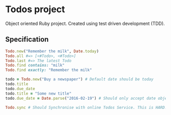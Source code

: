 # Todos project
Object oriented Ruby project. Created using test driven development (TDD).

## Specification
```Ruby
Todo.new("Remember the milk", Date.today)
Todo.all #=> [<#Todo>, <#Todo>]
Todo.last #=> The latest Todo
Todo.find contains: "milk"
Todo.find exactly: "Remember the milk"

todo = Todo.new("Buy a newspaper") # Default date should be today
todo.title
todo.due_date
todo.title = "Some new title"
todo.due_date = Date.parse("2016-02-19") # Should only accept date objects

Todo.sync # Should Synchronise with online Todos Service. This is HARD!
```
